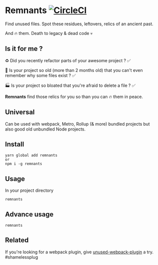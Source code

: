 # Remnants [![CircleCI](https://circleci.com/gh/MatthieuLemoine/remnants/tree/master.svg?style=svg)](https://circleci.com/gh/MatthieuLemoine/remnants/tree/master)

Find unused files. Spot these residues, leftovers, relics of an ancient past.

And :fire: them. Death to legacy & dead code :skull:

## Is it for me ?

:recycle: Did you recently refactor parts of your awesome project ? ✅

🧓 Is your project so old (more than 2 months old) that you can't even remember why some files exist ? ✅

🏭 Is your project so bloated that you're afraid to delete a file ? ✅

**Remnants** find those relics for you so than you can :fire: them in peace.

## Universal

Can be used with webpack, Metro, Rollup (& more) bundled projects but also good old unbundled Node projects.

## Install

```
yarn global add remnants
or
npm i -g remnants
```

## Usage

In your project directory

```
remnants
```

## Advance usage

```
remnants
```

## Related

If you're looking for a webpack plugin, give [unused-webpack-plugin](https://github.com/MatthieuLemoine/unused-webpack-plugin) a try. #shamelessplug
